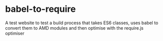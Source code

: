 # babel-to-require
A test website to test a build process that takes ES6 classes, uses babel to convert them to AMD modules and then optimise with the require.js optimiser
